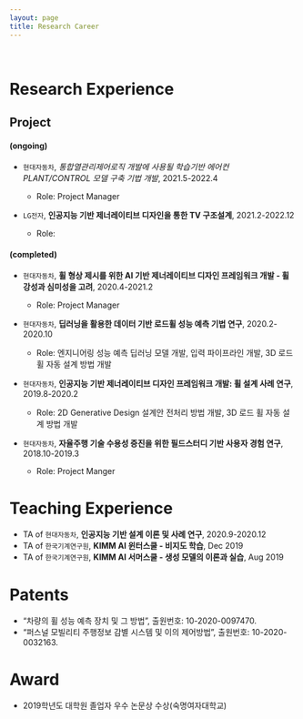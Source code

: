 ```yaml
---
layout: page
title: Research Career
---
```


<br/>

# Research Experience

## Project

#### (ongoing)
* `현대자동차`, *통합열관리제어로직 개발에 사용될 학습기반 에어컨 PLANT/CONTROL 모델 구축 기법 개발*, 2021.5-2022.4
  * Role: Project Manager 


* `LG전자`, **인공지능 기반 제너레이티브 디자인을 통한 TV 구조설계**, 2021.2-2022.12
  * Role: 


#### (completed)

* `현대자동차`, **휠 형상 제시를 위한 AI 기반 제너레이티브 디자인 프레임워크 개발 - 휠 강성과 심미성을 고려**, 2020.4-2021.2
  * Role: Project Manager 


* `현대자동차`, **딥러닝을 활용한 데이터 기반 로드휠 성능 예측 기법 연구**, 2020.2-2020.10
  * Role: 엔지니어링 성능 예측 딥러닝 모델 개발, 입력 파이프라인 개발, 3D 로드휠 자동 설계 방법 개발 


* `현대자동차`, **인공지능 기반 제너레이티브 디자인 프레임워크 개발: 휠 설계 사례 연구**, 2019.8-2020.2
  * Role: 2D Generative Design 설계안 전처리 방법 개발, 3D 로드 휠 자동 설계 방법 개발 


* `현대자동차`, **자율주행 기술 수용성 증진을 위한 필드스터디 기반 사용자 경험 연구**, 2018.10-2019.3
  * Role: Project Manger


# Teaching Experience

* TA of `현대자동차`, **인공지능 기반 설계 이론 및 사례 연구**, 2020.9-2020.12
* TA of `한국기계연구원`, **KIMM AI 윈터스쿨 - 비지도 학습**, Dec 2019
* TA of `한국기계연구원`, **KIMM AI 서머스쿨 - 생성 모델의 이론과 실습**, Aug 2019

# Patents

- “차량의 휠 성능 예측 장치 및 그 방법”, 출원번호: 10-2020-0097470.
- “퍼스널 모빌리티 주행정보 감별 시스템 및 이의 제어방법”, 출원번호: 10-2020-0032163.

# Award

* 2019학년도 대학원 졸업자 우수 논문상 수상(숙명여자대학교)
